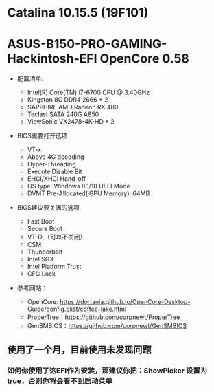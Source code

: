 # Catalina 10.15.5 (19F101)
# ASUS-B150-PRO-GAMING-Hackintosh-EFI OpenCore 0.58

 - 配置清单: 
   - Intel(R) Core(TM) i7-6700 CPU @ 3.40GHz
   - Kingston 8G DDR4 2666 * 2
   - SAPPHIRE AMD Radeon RX 480
   - Teclast SATA 240G A850
   - ViewSonic VX2478-4K-HD * 2 


- BIOS需要打开选项
  - VT-x
  - Above 4G decoding
  - Hyper-Threading
  - Execute Disable Bit
  - EHCI/XHCI Hand-off
  - OS type: Windows 8.1/10 UEFI Mode
  - DVMT Pre-Allocated(iGPU Memory): 64MB


- BIOS建议要关闭的选项
  - Fast Boot
  - Secure Boot
  - VT-D （可以不关闭）
  - CSM
  - Thunderbolt
  - Intel SGX
  - Intel Platform Trust
  - CFG Lock



- 参考网站：
    - OpenCore: https://dortania.github.io/OpenCore-Desktop-Guide/config.plist/coffee-lake.html
    - ProperTree：https://github.com/corpnewt/ProperTree
    - GenSMBIOS：https://github.com/corpnewt/GenSMBIOS

## 使用了一个月，目前使用未发现问题
### 如何你使用了这EFI作为安装，那建议你把：ShowPicker 设置为true，否则你将会看不到启动菜单
